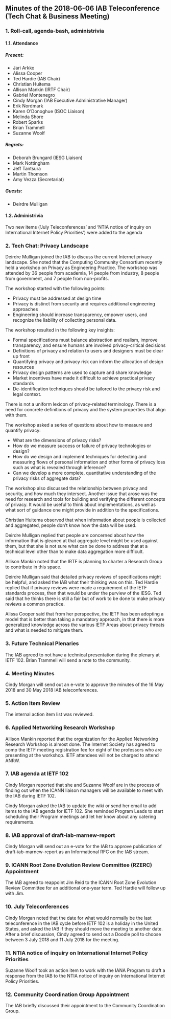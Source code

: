 
Minutes of the 2018-06-06 IAB Teleconference (Tech Chat & Business Meeting)
---------------------------------------------------------------------------


### 1. Roll-call, agenda-bash, administrivia


#### 1.1. Attendance


##### Present:


* Jari Arkko
* Alissa Cooper
* Ted Hardie (IAB Chair)
* Christian Huitema
* Allison Mankin (IRTF Chair)
* Gabriel Montenegro
* Cindy Morgan (IAB Executive Administrative Manager)
* Erik Nordmark
* Karen O’Donoghue (ISOC Liaison)
* Melinda Shore
* Robert Sparks
* Brian Trammell
* Suzanne Woolf


##### Regrets:


* Deborah Brungard (IESG Liaison)
* Mark Nottingham
* Jeff Tantsura
* Martin Thomson
* Amy Vezza (Secretariat)


##### Guests:


* Deirdre Mulligan


#### 1.2. Administrivia


Two new items (‘July Teleconferences’ and ‘NTIA notice of inquiry on International Internet Policy Priorities’) were added to the agenda


### 2. Tech Chat: Privacy Landscape


Deirdre Mulligan joined the IAB to discuss the current Internet privacy landscape. She noted that the Computing Community Consortium recently held a workshop on Privacy as Engineering Practice. The workshop was attended by 36 people from academia, 14 people from industry, 8 people from government, and 7 people from non-profits.


The workshop started with the following points:


* Privacy must be addressed at design time
* Privacy is distinct from security and requires additional engineering approaches
* Engineering should increase transparency, empower users, and recognize the liability of collecting personal data.


The workshop resulted in the following key insights:


* Formal specifications must balance abstraction and realism, improve transparency, and ensure humans are involved privacy-critical decisions
* Definitions of privacy and relation to users and designers must be clear up front
* Quantifying privacy and privacy risk can inform the allocation of design resources
* Privacy design patterns are used to capture and share knowledge
* Market incentives have made it difficult to achieve practical privacy standards
* De-identification techniques should be tailored to the privacy risk and legal context.


There is not a uniform lexicon of privacy-related terminology. There is a need for concrete definitions of privacy and the system properties that align with them.


The workshop asked a series of questions about how to measure and quantify privacy:


* What are the dimensions of privacy risks?
* How do we measure success or failure of privacy technologies or design?
* How do we design and implement techniques for detecting and measuring flows of personal information and other forms of privacy loss such as what is revealed through inference?
* Can we develop a more complete, quantitative understanding of the privacy risks of aggregate data?


The workshop also discussed the relationship between privacy and security, and how much they intersect. Another issue that arose was the need for research and tools for building and verifying the different concepts of privacy. It would be useful to think about implementations, as well as what sort of guidance one might provide in addition to the specifications.


Christian Huitema observed that when information about people is collected and aggregated, people don’t know how the data will be used.


Deirdre Mulligan replied that people are concerned about how the information that is gleaned at that aggregate level might be used against them, but that she is not sure what can be done to address that at a technical level other than to make data aggregation more difficult.


Allison Mankin noted that the IRTF is planning to charter a Research Group to contribute in this space.


Deirdre Mulligan said that detailed privacy reviews of specifications might be helpful, and asked the IAB what their thinking was on this. Ted Hardie replied that if privacy reviews were made a requirement of the IETF standards process, then that would be under the purview of the IESG. Ted said that he thinks there is still a fair but of work to be done to make privacy reviews a common practice.


Alissa Cooper said that from her perspective, the IETF has been adopting a model that is better than taking a mandatory approach, in that there is more generalized knowledge across the various IETF Areas about privacy threats and what is needed to mitigate them.


### 3. Future Technical Plenaries


The IAB agreed to not have a technical presentation during the plenary at IETF 102. Brian Trammell will send a note to the community.


### 4. Meeting Minutes


Cindy Morgan will send out an e-vote to approve the minutes of the 16 May 2018 and 30 May 2018 IAB teleconferences.


### 5. Action Item Review


The internal action item list was reviewed.


### 6. Applied Networking Research Workshop


Allison Mankin reported that the organization for the Applied Networking Research Workshop is almost done. The Internet Society has agreed to comp the IETF meeting registration fee for eight of the professors who are presenting at the workshop. IETF attendees will not be charged to attend ANRW.


### 7. IAB agenda at IETF 102


Cindy Morgan reported that she and Suzanne Woolf are in the process of finding out when the ICANN liaison managers will be available to meet with the IAB during IETF 102.


Cindy Morgan asked the IAB to update the wiki or send her email to add items to the IAB agenda for IETF 102. She reminded Program Leads to start scheduling their Program meetings and let her know about any catering requirements.


### 8. IAB approval of draft-iab-marnew-report


Cindy Morgan will send out an e-vote for the IAB to approve publication of draft-iab-marnew-report as an Informational RFC on the IAB stream.


### 9. ICANN Root Zone Evolution Review Committee (RZERC) Appointment


The IAB agreed to reappoint Jim Reid to the ICANN Root Zone Evolution Review Committee for an additional one-year term. Ted Hardie will follow up with Jim.


### 10. July Teleconferences


Cindy Morgan noted that the date for what would normally be the last teleconference in the IAB cycle before IETF 102 is a holiday in the United States, and asked the IAB if they should move the meeting to another date. After a brief discussion, Cindy agreed to send out a Doodle poll to choose between 3 July 2018 and 11 July 2018 for the meeting.


### 11. NTIA notice of inquiry on International Internet Policy Priorities


Suzanne Woolf took an action item to work with the IANA Program to draft a response from the IAB to the NTIA notice of inquiry on International Internet Policy Priorities.


### 12. Community Coordination Group Appointment


The IAB briefly discussed their appointment to the Community Coordination Group.


